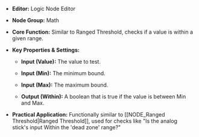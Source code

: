 - **Editor:** Logic Node Editor
    
- **Node Group:** Math
    
- **Core Function:** Similar to Ranged Threshold, checks if a value is within a given range.
    
- **Key Properties & Settings:**
    
    - **Input (Value):** The value to test.
        
    - **Input (Min):** The minimum bound.
        
    - **Input (Max):** The maximum bound.
        
    - **Output (Within):** A boolean that is true if the value is between Min and Max.
        
- **Practical Application:** Functionally similar to [[NODE_Ranged Threshold|Ranged Threshold]], used for checks like "Is the analog stick's input Within the 'dead zone' range?"